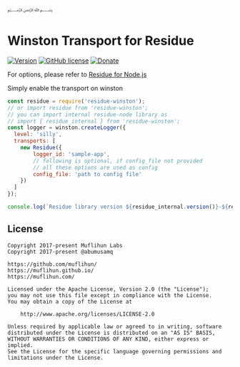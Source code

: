 ﷽

# Winston Transport for Residue

[![Version](https://img.shields.io/npm/v/residue-winston.svg)](https://www.npmjs.com/package/residue-winston)
[![GitHub license](https://img.shields.io/badge/License-Apache%202.0-blue.svg)](https://github.com/muflihun/residue-winston/blob/master/LICENSE)
[![Donate](https://img.shields.io/badge/Donate-PayPal-green.svg)](https://www.paypal.me/MuflihunDotCom/25)

For options, please refer to [Residue for Node.js](https://github.com/muflihun/residue-node#connectoptions)

Simply enable the transport on winston

```javascript
const residue = require('residue-winston');
// or import residue from 'residue-winston';
// you can import internal residue-node library as
// import { residue_internal } from 'residue-winston';
const logger = winston.createLogger({
  level: 'silly',
  transports: [
    new Residue({
        logger_id: 'sample-app',
        // following is optional, if config_file not provided
        // all these options are used as config
        config_file: 'path to config file'
    })
  ]
});

console.log(`Residue library version ${residue_internal.version()}-${residue_internal.type()}`); 
```

## License
```
Copyright 2017-present Muflihun Labs
Copyright 2017-present @abumusamq

https://github.com/muflihun/
https://muflihun.github.io/
https://muflihun.com/

Licensed under the Apache License, Version 2.0 (the "License");
you may not use this file except in compliance with the License.
You may obtain a copy of the License at

    http://www.apache.org/licenses/LICENSE-2.0

Unless required by applicable law or agreed to in writing, software
distributed under the License is distributed on an "AS IS" BASIS,
WITHOUT WARRANTIES OR CONDITIONS OF ANY KIND, either express or implied.
See the License for the specific language governing permissions and
limitations under the License.
```

